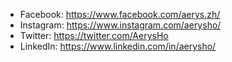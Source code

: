 - Facebook: https://www.facebook.com/aerys.zh/
- Instagram: https://www.instagram.com/aerysho/
- Twitter: https://twitter.com/AerysHo
- LinkedIn: https://www.linkedin.com/in/aerysho/
